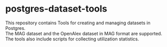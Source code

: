 # postgres-dataset-tools
This repository contains Tools for creating and managing datasets in Postgres.  
The MAG dataset and the OpenAlex dataset in MAG format are supported.  The tools
also include scripts for collecting utilization statistics.
